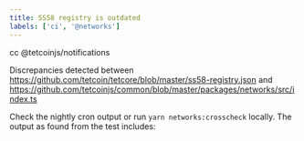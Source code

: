 ```yaml
---
title: SS58 registry is outdated
labels: ['ci', '@networks']
---
```


cc @tetcoinjs/notifications

Discrepancies detected between https://github.com/tetcoin/tetcore/blob/master/ss58-registry.json and https://github.com/tetcoinjs/common/blob/master/packages/networks/src/index.ts

Check the nightly cron output or run `yarn networks:crosscheck` locally. The output as found from the test includes:
